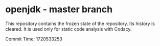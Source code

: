# openjdk - master branch

This repository contains the frozen state of the repository.
Its history is cleared. It is used only for static code
analysis with Codacy.

Commit Time: 1720533253
